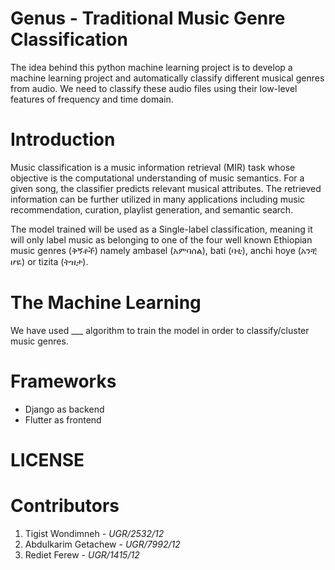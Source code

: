 # Genus - Traditional Music Genre Classification
The idea behind this python machine learning project is to develop a machine learning project and automatically classify different musical genres from audio. We need to classify these audio files using their low-level features of frequency and time domain.

# Introduction
Music classification is a music information retrieval (MIR) task whose objective is the computational understanding of music semantics. For a given song, the classifier predicts relevant musical attributes. The retrieved information can be further utilized in many applications including music recommendation, curation, playlist generation, and semantic search.

The model trained will be used as a Single-label classification, meaning it will only label music as belonging to one of the four well known Ethiopian music genres (ቅኝቶች) namely ambasel (አምባሰል), bati (ባቲ), anchi hoye (አንቺ ሆዬ) or tizita (ትዝታ).


# The Machine Learning
We have used ___ algorithm to train the model in order to classify/cluster music genres.

# Frameworks
* Django as backend
* Flutter as frontend

# LICENSE


# Contributors
1. Tigist Wondimneh - *UGR/2532/12*
2. Abdulkarim Getachew - *UGR/7992/12*
3. Rediet Ferew - *UGR/1415/12*
